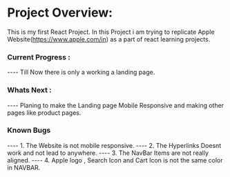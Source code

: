 # Project Overview:

This is my first React Project. In this Project i am trying to replicate Apple Website(https://www.apple.com/in) as a part of react learning projects. 

### Current Progress :

---- Till Now there is only a working a landing page.

### Whats Next :
 
---- Planing to make the Landing page Mobile Responsive and making other pages like product pages.

### Known Bugs

---- 1. The Website is not mobile responsive.
---- 2. The Hyperlinks Doesnt work and not lead to anywhere.
---- 3. The NavBar Items are not really aligned.
---- 4. Apple logo , Search Icon and Cart Icon is not the same color in NAVBAR.